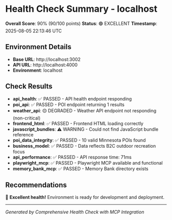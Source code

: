 # Health Check Summary - localhost

**Overall Score**: 90% (90/100 points)
**Status**: 🟢 EXCELLENT
**Timestamp**: 2025-08-05 22:13:46 UTC

## Environment Details
- **Base URL**: http://localhost:3002
- **API URL**: http://localhost:4000
- **Environment**: localhost

## Check Results
- **api_health**: ✅ PASSED - API health endpoint responding
- **poi_api**: ✅ PASSED - POI endpoint returning 1 results
- **weather_api**: 🟡 DEGRADED - Weather API endpoint not responding (non-critical)
- **frontend_html**: ✅ PASSED - Frontend HTML loading correctly
- **javascript_bundles**: ⚠️ WARNING - Could not find JavaScript bundle reference
- **poi_data_integrity**: ✅ PASSED - 10 valid Minnesota POIs found
- **business_model**: ✅ PASSED - Data reflects B2C outdoor recreation focus
- **api_performance**: ✅ PASSED - API response time: 71ms
- **playwright_mcp**: ✅ PASSED - Playwright MCP available and functional
- **memory_bank_mcp**: ✅ PASSED - Memory Bank directory exists

## Recommendations
🎉 **Excellent health!** Environment is ready for development and deployment.

---
*Generated by Comprehensive Health Check with MCP Integration*
